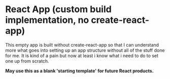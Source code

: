 # React App (custom build implementation, no create-react-app)

This empty app is built without create-react-app so that I can understand more
what goes into setting up an app structure without all of the stuff done for
me. It is kind of a pain but now at least i know what i need to do to set one
up from scratch. 


**__May use this as a blank 'starting template' for future React products.__**